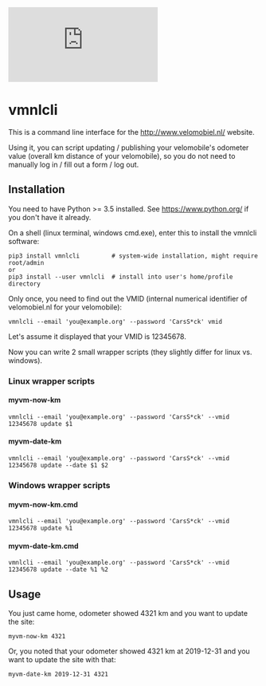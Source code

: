 ![velomobiel.nl QuattroVelo](https://gallery.welmers.net/main.php?g2_view=core.DownloadItem&g2_itemId=47348)

# vmnlcli

This is a command line interface for the http://www.velomobiel.nl/ website.

Using it, you can script updating / publishing your velomobile's odometer value (overall km distance of your velomobile),
so you do not need to manually log in / fill out a form / log out.


## Installation

You need to have Python >= 3.5 installed.
See https://www.python.org/ if you don't have it already.

On a shell (linux terminal, windows cmd.exe), enter this to install the vmnlcli software:

    pip3 install vmnlcli         # system-wide installation, might require root/admin
    or
    pip3 install --user vmnlcli  # install into user's home/profile directory

Only once, you need to find out the VMID (internal numerical identifier of velomobiel.nl for your velomobile):

    vmnlcli --email 'you@example.org' --password 'CarsS*ck' vmid

Let's assume it displayed that your VMID is 12345678.

Now you can write 2 small wrapper scripts (they slightly differ for linux vs. windows).

### Linux wrapper scripts

#### myvm-now-km

    vmnlcli --email 'you@example.org' --password 'CarsS*ck' --vmid 12345678 update $1

#### myvm-date-km

    vmnlcli --email 'you@example.org' --password 'CarsS*ck' --vmid 12345678 update --date $1 $2

### Windows wrapper scripts

#### myvm-now-km.cmd

    vmnlcli --email 'you@example.org' --password 'CarsS*ck' --vmid 12345678 update %1

#### myvm-date-km.cmd

    vmnlcli --email 'you@example.org' --password 'CarsS*ck' --vmid 12345678 update --date %1 %2

## Usage

You just came home, odometer showed 4321 km and you want to update the site:

    myvm-now-km 4321

Or, you noted that your odometer showed 4321 km at 2019-12-31 and you want to update the site with that:

    myvm-date-km 2019-12-31 4321
